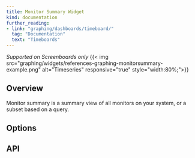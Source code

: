 ```yaml
---
title: Monitor Summary Widget
kind: documentation
further_reading:
- link: "graphing/dashboards/timeboard/"
  tag: "Documentation"
  text: "Timeboards"
---
```


*Supported on Screenboards only*
{{< img src="graphing/widgets/references-graphing-monitorsummary-example.png" alt="Timeseries" responsive="true" style="width:80%;">}}

## Overview

Monitor summary is a summary view of all monitors on your system, or a subset based on a query.

## Options

## API